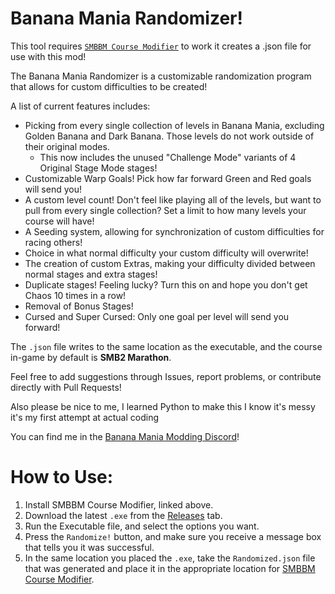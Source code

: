 # Banana Mania Randomizer!

This tool requires [`SMBBM Course Modifier`](https://gamebanana.com/tools/9723) to work it creates a .json file for use with this mod!

The Banana Mania Randomizer is a customizable randomization program that allows for custom difficulties to be created!

A list of current features includes:
- Picking from every single collection of levels in Banana Mania, excluding Golden Banana and Dark Banana. Those levels do not work outside of their original modes.
  - This now includes the unused "Challenge Mode" variants of 4 Original Stage Mode stages!
- Customizable Warp Goals! Pick how far forward Green and Red goals will send you!
- A custom level count! Don't feel like playing all of the levels, but want to pull from every single collection? Set a limit to how many levels your course will have!
- A Seeding system, allowing for synchronization of custom difficulties for racing others! 
- Choice in what normal difficulty your custom difficulty will overwrite!
- The creation of custom Extras, making your difficulty divided between normal stages and extra stages!
- Duplicate stages! Feeling lucky? Turn this on and hope you don't get Chaos 10 times in a row!
- Removal of Bonus Stages!
- Cursed and Super Cursed: Only one goal per level will send you forward! 

The `.json` file writes to the same location as the executable, and the course in-game by default is **SMB2 Marathon**.

Feel free to add suggestions through Issues, report problems, or contribute directly with Pull Requests!

Also please be nice to me, I learned Python to make this I know it's messy it's my first attempt at actual coding

You can find me in the [Banana Mania Modding Discord](https://discord.gg/dbNTKSU2Rt)!

# How to Use:

1. Install SMBBM Course Modifier, linked above.
2. Download the latest `.exe` from the [Releases](https://github.com/iswimfly/Banana-Mania-Randomizer/releases) tab.
3. Run the Executable file, and select the options you want.
4. Press the `Randomize!` button, and make sure you receive a message box that tells you it was successful.
5. In the same location you placed the `.exe`, take the `Randomized.json` file that was generated and place it in the appropriate location for [SMBBM Course Modifier](https://github.com/bobjrsenior/SMBBMCourseModifier#using-the-plugin).
